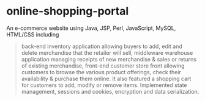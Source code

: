 # online-shopping-portal
An e-commerce website using Java, JSP, Perl, JavaScript, MySQL, HTML/CSS including
> back-end inventory application allowing buyers to add, edit and delete merchandise that the retailer will sell,
> middleware warehouse application managing receipts of new merchandise & sales or returns of existing merchandise, 
> front-end customer store front allowing customers to browse the various product offerings, check their availability & purchase them online. It also featured a shopping cart for customers to add, modify or remove items.
Implemented state management, sessions and cookies, encryption and data serialization.
